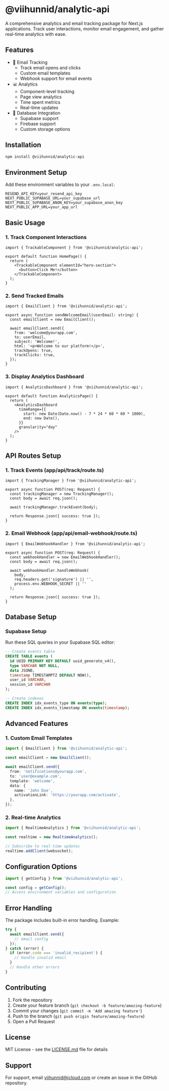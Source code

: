 # @viihunnid/analytic-api

A comprehensive analytics and email tracking package for Next.js applications. Track user interactions, monitor email engagement, and gather real-time analytics with ease.

## Features

- 📧 Email Tracking
  - Track email opens and clicks
  - Custom email templates
  - Webhook support for email events
- 📊 Analytics
  - Component-level tracking
  - Page view analytics
  - Time spent metrics
  - Real-time updates
- 🔄 Database Integration
  - Supabase support
  - Firebase support
  - Custom storage options

## Installation

```bash
npm install @viihunnid/analytic-api
```

## Environment Setup

Add these environment variables to your `.env.local`:

```env
RESEND_API_KEY=your_resend_api_key
NEXT_PUBLIC_SUPABASE_URL=your_supabase_url
NEXT_PUBLIC_SUPABASE_ANON_KEY=your_supabase_anon_key
NEXT_PUBLIC_APP_URL=your_app_url
```

## Basic Usage

### 1. Track Component Interactions

```tsx
import { TrackableComponent } from '@viihunnid/analytic-api';

export default function HomePage() {
  return (
    <TrackableComponent elementId="hero-section">
      <button>Click Me!</button>
    </TrackableComponent>
  );
}
```

### 2. Send Tracked Emails

```tsx
import { EmailClient } from '@viihunnid/analytic-api';

export async function sendWelcomeEmail(userEmail: string) {
  const emailClient = new EmailClient();

  await emailClient.send({
    from: 'welcome@yourapp.com',
    to: userEmail,
    subject: 'Welcome!',
    html: '<p>Welcome to our platform!</p>',
    trackOpens: true,
    trackClicks: true,
  });
}
```

### 3. Display Analytics Dashboard

```tsx
import { AnalyticsDashboard } from '@viihunnid/analytic-api';

export default function AnalyticsPage() {
  return (
    <AnalyticsDashboard
      timeRange={{
        start: new Date(Date.now() - 7 * 24 * 60 * 60 * 1000),
        end: new Date(),
      }}
      granularity="day"
    />
  );
}
```

## API Routes Setup

### 1. Track Events (app/api/track/route.ts)

```tsx
import { TrackingManager } from '@viihunnid/analytic-api';

export async function POST(req: Request) {
  const trackingManager = new TrackingManager();
  const body = await req.json();

  await trackingManager.trackEvent(body);

  return Response.json({ success: true });
}
```

### 2. Email Webhook (app/api/email-webhook/route.ts)

```tsx
import { EmailWebhookHandler } from '@viihunnid/analytic-api';

export async function POST(req: Request) {
  const webhookHandler = new EmailWebhookHandler();
  const body = await req.json();

  await webhookHandler.handleWebhook(
    body,
    req.headers.get('signature') || '',
    process.env.WEBHOOK_SECRET || ''
  );

  return Response.json({ success: true });
}
```

## Database Setup

### Supabase Setup

Run these SQL queries in your Supabase SQL editor:

```sql
-- Create events table
CREATE TABLE events (
  id UUID PRIMARY KEY DEFAULT uuid_generate_v4(),
  type VARCHAR NOT NULL,
  data JSONB,
  timestamp TIMESTAMPTZ DEFAULT NOW(),
  user_id VARCHAR,
  session_id VARCHAR
);

-- Create indexes
CREATE INDEX idx_events_type ON events(type);
CREATE INDEX idx_events_timestamp ON events(timestamp);
```

## Advanced Features

### 1. Custom Email Templates

```typescript
import { EmailClient } from '@viihunnid/analytic-api';

const emailClient = new EmailClient();

await emailClient.send({
  from: 'notifications@yourapp.com',
  to: 'user@example.com',
  template: 'welcome',
  data: {
    name: 'John Doe',
    activationLink: 'https://yourapp.com/activate',
  },
});
```

### 2. Real-time Analytics

```typescript
import { RealtimeAnalytics } from '@viihunnid/analytic-api';

const realtime = new RealtimeAnalytics();

// Subscribe to real-time updates
realtime.addClient(websocket);
```

## Configuration Options

```typescript
import { getConfig } from '@viihunnid/analytic-api';

const config = getConfig();
// Access environment variables and configuration
```

## Error Handling

The package includes built-in error handling. Example:

```typescript
try {
  await emailClient.send({
    // email config
  });
} catch (error) {
  if (error.code === 'invalid_recipient') {
    // Handle invalid email
  }
  // Handle other errors
}
```

## Contributing

1. Fork the repository
2. Create your feature branch (`git checkout -b feature/amazing-feature`)
3. Commit your changes (`git commit -m 'Add amazing feature'`)
4. Push to the branch (`git push origin feature/amazing-feature`)
5. Open a Pull Request

## License

MIT License - see the [LICENSE.md](LICENSE.md) file for details

## Support

For support, email viihunnid@icloud.com or create an issue in the GitHub repository.
